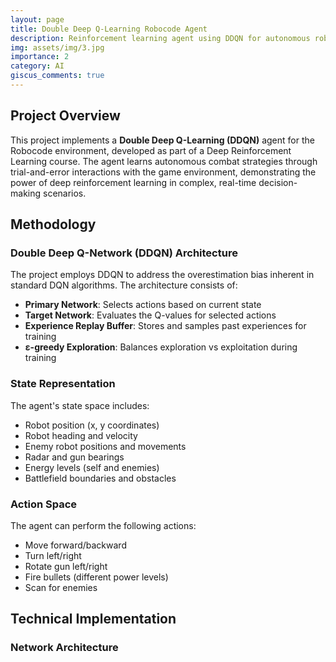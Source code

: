 ```yaml
---
layout: page
title: Double Deep Q-Learning Robocode Agent
description: Reinforcement learning agent using DDQN for autonomous robot combat in Robocode environment
img: assets/img/3.jpg
importance: 2
category: AI
giscus_comments: true
---
```


## Project Overview

This project implements a **Double Deep Q-Learning (DDQN)** agent for the Robocode environment, developed as part of a Deep Reinforcement Learning course. The agent learns autonomous combat strategies through trial-and-error interactions with the game environment, demonstrating the power of deep reinforcement learning in complex, real-time decision-making scenarios.

## Methodology

### Double Deep Q-Network (DDQN) Architecture

The project employs DDQN to address the overestimation bias inherent in standard DQN algorithms. The architecture consists of:

- **Primary Network**: Selects actions based on current state
- **Target Network**: Evaluates the Q-values for selected actions
- **Experience Replay Buffer**: Stores and samples past experiences for training
- **ε-greedy Exploration**: Balances exploration vs exploitation during training

### State Representation

The agent's state space includes:
- Robot position (x, y coordinates)
- Robot heading and velocity
- Enemy robot positions and movements
- Radar and gun bearings
- Energy levels (self and enemies)
- Battlefield boundaries and obstacles

### Action Space

The agent can perform the following actions:
- Move forward/backward
- Turn left/right
- Rotate gun left/right
- Fire bullets (different power levels)
- Scan for enemies

## Technical Implementation

### Network Architecture
